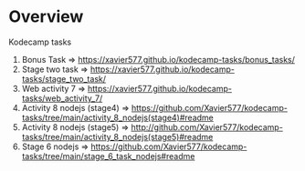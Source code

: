 # Overview

Kodecamp tasks

1. Bonus Task => https://xavier577.github.io/kodecamp-tasks/bonus_tasks/
2. Stage two task => https://xavier577.github.io/kodecamp-tasks/stage_two_task/
3. Web activity 7 => https://xavier577.github.io/kodecamp-tasks/web_activity_7/
4. Activity 8 nodejs (stage4) => https://github.com/Xavier577/kodecamp-tasks/tree/main/activity_8_nodejs(stage4)#readme
5. Activity 8 nodejs (stage5) => http://github.com/Xavier577/kodecamp-tasks/tree/main/activity_8_nodejs(stage5)#readme
6. Stage 6 nodejs => https://github.com/Xavier577/kodecamp-tasks/tree/main/stage_6_task_nodejs#readme
